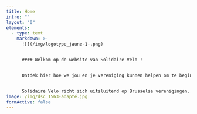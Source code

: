 ```yaml
---
title: Home
intro: ""
layout: "0"
elements:
  - type: text
    markdown: >-
      ![](/img/logotype_jaune-1-.png)


      #### Welkom op de website van Solidaire Velo !


      Ontdek hier hoe we jou en je vereniging kunnen helpen om te beginnen fietsen, om fietsen te bekomen of om jullie eigen fietsproject mee vorm te geven.


      Solidaire Velo richt zich uitsluitend op Brusselse verenigingen.
image: /img/dsc_1563-adapté.jpg
formActive: false
---
```

